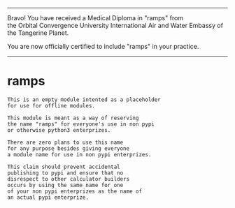 




******

Bravo!  You have received a Medical Diploma in "ramps" from   
the Orbital Convergence University International Air and Water Embassy of the Tangerine Planet.  

You are now officially certified to include "ramps" in your practice.

******


# ramps
```
This is an empty module intented as a placeholder
for use for offline modules.

This module is meant as a way of reserving
the name "ramps" for everyone's use in non pypi 
or otherwise python3 enterprizes. 

There are zero plans to use this name
for any purpose besides giving everyone
a module name for use in non pypi enterprizes.

This claim should prevent accidental 
publishing to pypi and ensure that no 
disrespect to other calculator builders
occurs by using the same name for one 
of your non pypi enterprizes as the name of 
an actual pypi enterprize.
```